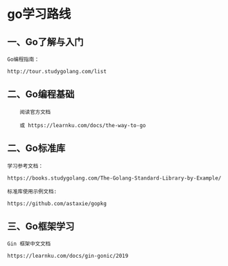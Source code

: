 # go学习路线

## 一、Go了解与入门

    Go编程指南：
    
    http://tour.studygolang.com/list
  
## 二、Go编程基础
        阅读官方文档
        
        或 https://learnku.com/docs/the-way-to-go
        
## 二、Go标准库  

    学习参考文档： 

    https://books.studygolang.com/The-Golang-Standard-Library-by-Example/

    标准库使用示例文档:

    https://github.com/astaxie/gopkg
    
## 三、Go框架学习

    Gin 框架中文文档
    
    https://learnku.com/docs/gin-gonic/2019